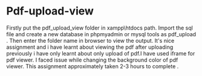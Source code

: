 # Pdf-upload-view
Firstly put the pdf_upload_view folder in xampp\htdocs path. Import the sql file and create a new database in phpmyadmin or mysql tools as pdf_upload . Then enter the folder name in browser to view the output. It's nice assignment and i have learnt about viewing the pdf after uploading previously i have only learnt about only upload of pdf.I have used iframe for pdf viewer.  I  faced issue while changing the background color of pdf viewer. This assignment approximately taken 2-3 hours to complete .
